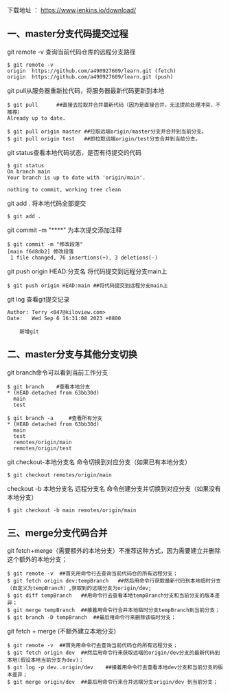 下载地址 ： https://www.jenkins.io/download/



## 一、master分支代码提交过程

git remote -v 查询当前代码仓库的远程分支路径

```
$ git remote -v
origin  https://github.com/a490927609/learn.git (fetch)
origin  https://github.com/a490927609/learn.git (push)
```



git pull从服务器重新拉代码，将服务器最新代码更新到本地

```
$ git pull		##直接去拉取并合并最新代码（因为是直接合并，无法提前处理冲突，不推荐）
Already up to date.
```

```
$ git pull origin master ##拉取远端origin/master分支并合并到当前分支。
$ git pull origin test   ##即拉取远端origin/test分支合并到当前分支。  
```



git status查看本地代码状态，是否有待提交的代码

```
$ git status
On branch main
Your branch is up to date with 'origin/main'.

nothing to commit, working tree clean
```



git add . 将本地代码全部提交

```
$ git add .
```



git commit -m "****" 为本次提交添加注释

```
$ git commit -m "修改段落"
[main f6d8db2] 修改段落
 1 file changed, 76 insertions(+), 3 deletions(-)
```



git push  origin HEAD:分支名	将代码提交到远程分支main上

```
$ git push origin HEAD:main ##将代码提交到远程分支main上
```



git log 查看git提交记录

    Author: Terry <047@kiloview.com>
    Date:   Wed Sep 6 16:31:08 2023 +0800
    
        新增git





## 二、master分支与其他分支切换

git branch命令可以看到当前工作分支

```
$ git branch	#查看本地分支
* (HEAD detached from 63bb30d)
  main
  test
```

```
$ git branch -a 	#查看所有分支
* (HEAD detached from 63bb30d)
  main
  test
  remotes/origin/main
  remotes/origin/test
```



git checkout-本地分支名 命令切换到对应分支（如果已有本地分支）

```
$ git checkout remotes/origin/main
```



checkout -b 本地分支名 远程分支名 命令创建分支并切换到对应分支（如果没有本地分支）

```
$ git checkout -b main remotes/origin/main
```





## 三、merge分支代码合并

git fetch+merge（需要额外的本地分支）不推荐这种方式，因为需要建立并删除这个额外的本地分支；

```
$ git remote -v  ##首先用命令行去查询当前代码仓的所有远程分支；
$ git fetch origin dev:tempBranch	##然后用命令行获取最新代码到本地临时分支（自定义为tempBranch）,获取到的远端分支为origin/dev;
$ git diff tempBranch	##用命令行去查看本地tempBranch分支和当前分支的版本差异；
$ git merge tempBranch	##接着用命令行合并本地临时分支tempBranch到当前分支；
$ git branch -D tempBranch	##最后用命令行来删除该临时分支；
```

git fetch + merge (不额外建立本地分支)

```
$ git remote -v  ##首先用命令行去查询当前代码仓的所有远程分支；
$ git fetch origin dev  ##然后用命令行来获取远端的origin/dev分支的最新代码到本地(假设本地当前分支为dev)；
$ git log -p dev..origin/dev	##接着用命令行去查看本地dev分支和当前分支的版本差异；
$ git merge origin/dev	##最后用命令行来合并远端分支origin/dev 到当前分支；
```

